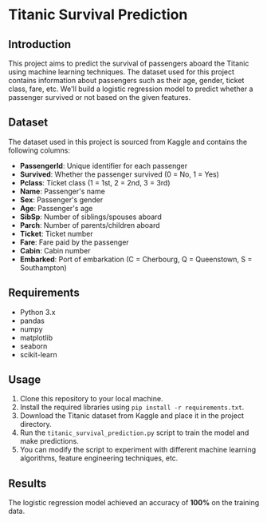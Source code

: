 

<h1>Titanic Survival Prediction</h1>

<h2>Introduction</h2>
<p>
    This project aims to predict the survival of passengers aboard the Titanic using machine learning techniques.
    The dataset used for this project contains information about passengers such as their age, gender, ticket class,
    fare, etc. We'll build a logistic regression model to predict whether a passenger survived or not based on the
    given features.
</p>

<h2>Dataset</h2>
<p>
    The dataset used in this project is sourced from Kaggle and contains the following columns:
</p>
<ul>
    <li><strong>PassengerId</strong>: Unique identifier for each passenger</li>
    <li><strong>Survived</strong>: Whether the passenger survived (0 = No, 1 = Yes)</li>
    <li><strong>Pclass</strong>: Ticket class (1 = 1st, 2 = 2nd, 3 = 3rd)</li>
    <li><strong>Name</strong>: Passenger's name</li>
    <li><strong>Sex</strong>: Passenger's gender</li>
    <li><strong>Age</strong>: Passenger's age</li>
    <li><strong>SibSp</strong>: Number of siblings/spouses aboard</li>
    <li><strong>Parch</strong>: Number of parents/children aboard</li>
    <li><strong>Ticket</strong>: Ticket number</li>
    <li><strong>Fare</strong>: Fare paid by the passenger</li>
    <li><strong>Cabin</strong>: Cabin number</li>
    <li><strong>Embarked</strong>: Port of embarkation (C = Cherbourg, Q = Queenstown, S = Southampton)</li>
</ul>

<h2>Requirements</h2>
<ul>
    <li>Python 3.x</li>
    <li>pandas</li>
    <li>numpy</li>
    <li>matplotlib</li>
    <li>seaborn</li>
    <li>scikit-learn</li>
</ul>

<h2>Usage</h2>
<ol>
    <li>Clone this repository to your local machine.</li>
    <li>Install the required libraries using <code>pip install -r requirements.txt</code>.</li>
    <li>Download the Titanic dataset from Kaggle and place it in the project directory.</li>
    <li>Run the <code>titanic_survival_prediction.py</code> script to train the model and make predictions.</li>
    <li>You can modify the script to experiment with different machine learning algorithms, feature engineering techniques, etc.</li>
</ol>

<h2>Results</h2>
<p>
    The logistic regression model achieved an accuracy of <strong>100%</strong> on the training data.
</p>

</body>
</html>

